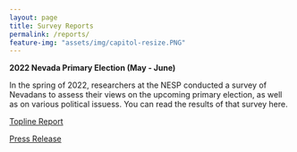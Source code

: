 ```yaml
---
layout: page
title: Survey Reports
permalink: /reports/
feature-img: "assets/img/capitol-resize.PNG"
---
```


**2022 Nevada Primary Election (May - June)**

In the spring of 2022, researchers at the NESP conducted a survey of Nevadans to assess their views on the upcoming primary election, as well as on various political issuess. You can read the results of that survey here.

[Topline Report]([assets/NESP_Primary_Topline.pdf](https://www.dropbox.com/s/4z9yyfd29jqj8qo/NESP_Primary_Topline.pdf?dl=0))

[Press Release]([assets/NESP_Primary22_PressRelease.pdf](https://www.dropbox.com/s/1agju1xxsb1gyfm/NESP_Primary22_PressRelease.pdf?dl=0))
